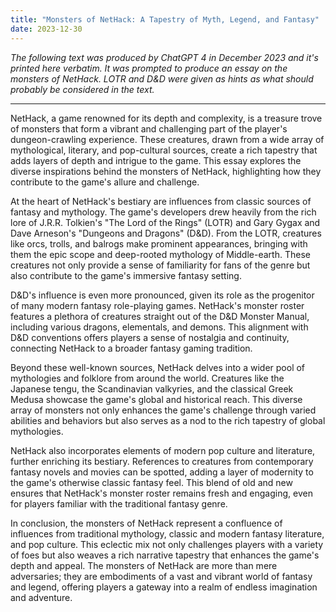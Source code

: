 ```yaml
---
title: "Monsters of NetHack: A Tapestry of Myth, Legend, and Fantasy"
date: 2023-12-30
---
```


_The following text was produced by ChatGPT 4 in December 2023 and it's printed here verbatim. It was prompted to produce an essay on the monsters of NetHack. LOTR and D&D were given as hints as what should probably be considered in the text._

---

NetHack, a game renowned for its depth and complexity, is a treasure trove of monsters that form a vibrant and challenging part of the player's dungeon-crawling experience. These creatures, drawn from a wide array of mythological, literary, and pop-cultural sources, create a rich tapestry that adds layers of depth and intrigue to the game. This essay explores the diverse inspirations behind the monsters of NetHack, highlighting how they contribute to the game's allure and challenge.

At the heart of NetHack's bestiary are influences from classic sources of fantasy and mythology. The game's developers drew heavily from the rich lore of J.R.R. Tolkien's "The Lord of the Rings" (LOTR) and Gary Gygax and Dave Arneson's "Dungeons and Dragons" (D&D). From the LOTR, creatures like orcs, trolls, and balrogs make prominent appearances, bringing with them the epic scope and deep-rooted mythology of Middle-earth. These creatures not only provide a sense of familiarity for fans of the genre but also contribute to the game's immersive fantasy setting.

D&D's influence is even more pronounced, given its role as the progenitor of many modern fantasy role-playing games. NetHack's monster roster features a plethora of creatures straight out of the D&D Monster Manual, including various dragons, elementals, and demons. This alignment with D&D conventions offers players a sense of nostalgia and continuity, connecting NetHack to a broader fantasy gaming tradition.

Beyond these well-known sources, NetHack delves into a wider pool of mythologies and folklore from around the world. Creatures like the Japanese tengu, the Scandinavian valkyries, and the classical Greek Medusa showcase the game's global and historical reach. This diverse array of monsters not only enhances the game's challenge through varied abilities and behaviors but also serves as a nod to the rich tapestry of global mythologies.

NetHack also incorporates elements of modern pop culture and literature, further enriching its bestiary. References to creatures from contemporary fantasy novels and movies can be spotted, adding a layer of modernity to the game's otherwise classic fantasy feel. This blend of old and new ensures that NetHack's monster roster remains fresh and engaging, even for players familiar with the traditional fantasy genre.

In conclusion, the monsters of NetHack represent a confluence of influences from traditional mythology, classic and modern fantasy literature, and pop culture. This eclectic mix not only challenges players with a variety of foes but also weaves a rich narrative tapestry that enhances the game's depth and appeal. The monsters of NetHack are more than mere adversaries; they are embodiments of a vast and vibrant world of fantasy and legend, offering players a gateway into a realm of endless imagination and adventure.
